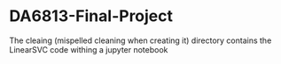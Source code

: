 # DA6813-Final-Project

The cleaing (mispelled cleaning when creating it) directory contains the LinearSVC code withing a jupyter notebook 

